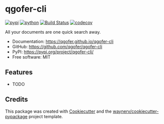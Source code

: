 # qgofer-cli


[![pypi](https://img.shields.io/pypi/v/qgofer-cli.svg)](https://pypi.org/project/qgofer-cli/)
[![python](https://img.shields.io/pypi/pyversions/qgofer-cli.svg)](https://pypi.org/project/qgofer-cli/)
[![Build Status](https://github.com/qgofer/qgofer-cli/actions/workflows/dev.yml/badge.svg)](https://github.com/qgofer/qgofer-cli/actions/workflows/dev.yml)
[![codecov](https://codecov.io/gh/qgofer/qgofer-cli/branch/main/graphs/badge.svg)](https://codecov.io/github/qgofer/qgofer-cli)



All your documents are one quick search away.


* Documentation: <https://qgofer.github.io/qgofer-cli>
* GitHub: <https://github.com/qgofer/qgofer-cli>
* PyPI: <https://pypi.org/project/qgofer-cli/>
* Free software: MIT


## Features

* TODO

## Credits

This package was created with [Cookiecutter](https://github.com/audreyr/cookiecutter) and the [waynerv/cookiecutter-pypackage](https://github.com/waynerv/cookiecutter-pypackage) project template.
